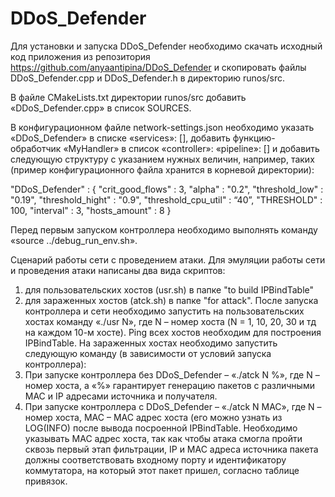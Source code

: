 # DDoS_Defender
Для установки и запуска DDoS_Defender необходимо скачать исходный код приложения 
из репозитория https://github.com/anyaantipina/DDoS_Defender и скопировать файлы 
DDoS_Defender.cpp и DDoS_Defender.h в директорию runos/src.

В файле CMakeLists.txt директории runos/src добавить «DDoS_Defender.cpp» в список SOURCES.

В конфигурационном файле network-settings.json необходимо указать «DDoS_Defender» в списке «services»: [], 
добавить функцию-обработчик «MyHandler» в список «controller»: «pipeline»: [] и 
добавить следующую структуру с указанием нужных величин, например, таких (пример конфигурационного файла
хранится в корневой директории):

"DDoS_Defender" : {
  "crit_good_flows" : 3,
  "alpha" : "0.2",
  "threshold_low" : "0.19",
  "threshold_hight" : "0.9",
  "threshold_cpu_util" : “40”,
  "THRESHOLD" : 100,
  "interval" : 3,
  "hosts_amount" : 8
}

Перед первым запуском контроллера необходимо выполнять команду «source ../debug_run_env.sh».

Сценарий работы сети с проведением атаки. 
Для эмуляции работы сети и проведения атаки написаны два вида скриптов:
  1) для пользовательских хостов (usr.sh) в папке "to build IPBindTable"
  2) для зараженных хостов (atck.sh) в папке "for attack". 
После запуска контроллера и сети необходимо запустить на пользовательских хостах команду «./usr N», где N – номер хоста
(N = 1, 10, 20, 30 и тд на каждом 10-м хосте). Ping всех хостов необходим для построения IPBindTable.
На зараженных хостах необходимо запустить следующую команду (в зависимости от условий запуска контроллера):
  1) При запуске контроллера без DDoS_Defender – «./atck N %», где N – номер хоста, 
    а «%» гарантирует генерацию пакетов с различными MAC и IP адресами источника и получателя.
  2) При запуске контроллера с DDoS_Defender – «./atck N MAC», где N – номер хоста, 
    MAC – MAC адрес хоста (его можно узнать из LOG(INFO) после вывода посроенной IPBindTable. 
    Необходимо указывать MAC адрес хоста, так как чтобы атака смогла пройти сквозь первый этап фильтрации, 
    IP и MAC адреса источника пакета должны соответствовать входному порту и идентификатору коммутатора, 
    на который этот пакет пришел, согласно таблице привязок.
